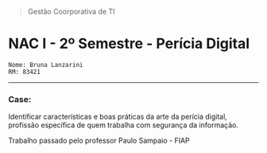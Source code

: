 > Gestão Coorporativa de TI
>
# NAC I - 2º Semestre - Perícia Digital
```
Nome: Bruna Lanzarini
RM: 83421
```
-------------------

### Case: 
Identificar características e boas práticas da arte da perícia digital, profissão específica de quem trabalha com segurança da informação. 
<p>Trabalho passado pelo professor Paulo Sampaio - FIAP</p>
